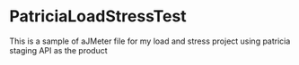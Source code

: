 # PatriciaLoadStressTest
This is a sample of aJMeter file for my load and stress project using patricia staging API as the product
